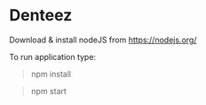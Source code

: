 # Denteez

Download & install nodeJS from https://nodejs.org/

To run application type:

> npm install

> npm start
